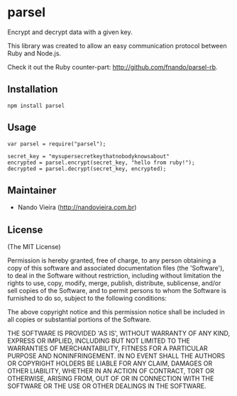 # parsel

Encrypt and decrypt data with a given key.

This library was created to allow an easy communication
protocol between Ruby and Node.js.

Check it out the Ruby counter-part: <http://github.com/fnando/parsel-rb>.

## Installation

    npm install parsel

## Usage

    var parsel = require("parsel");

    secret_key = "mysupersecretkeythatnobodyknowsabout"
    encrypted = parsel.encrypt(secret_key, "hello from ruby!");
    decrypted = parsel.decrypt(secret_key, encrypted);

## Maintainer

- Nando Vieira (<http://nandovieira.com.br>)

## License

(The MIT License)

Permission is hereby granted, free of charge, to any person obtaining
a copy of this software and associated documentation files (the
'Software'), to deal in the Software without restriction, including
without limitation the rights to use, copy, modify, merge, publish,
distribute, sublicense, and/or sell copies of the Software, and to
permit persons to whom the Software is furnished to do so, subject to
the following conditions:

The above copyright notice and this permission notice shall be
included in all copies or substantial portions of the Software.

THE SOFTWARE IS PROVIDED 'AS IS', WITHOUT WARRANTY OF ANY KIND,
EXPRESS OR IMPLIED, INCLUDING BUT NOT LIMITED TO THE WARRANTIES OF
MERCHANTABILITY, FITNESS FOR A PARTICULAR PURPOSE AND NONINFRINGEMENT.
IN NO EVENT SHALL THE AUTHORS OR COPYRIGHT HOLDERS BE LIABLE FOR ANY
CLAIM, DAMAGES OR OTHER LIABILITY, WHETHER IN AN ACTION OF CONTRACT,
TORT OR OTHERWISE, ARISING FROM, OUT OF OR IN CONNECTION WITH THE
SOFTWARE OR THE USE OR OTHER DEALINGS IN THE SOFTWARE.
